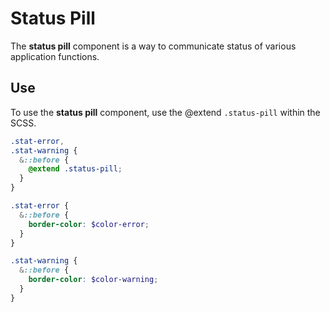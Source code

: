 
# Status Pill

The **status pill** component is a way to communicate status of various application functions.

## Use

To use the **status pill** component, use the @extend `.status-pill` within the SCSS.

```scss
.stat-error,
.stat-warning {
  &::before {
    @extend .status-pill;
  }
}

.stat-error {
  &::before {
    border-color: $color-error;
  }
}

.stat-warning {
  &::before {
    border-color: $color-warning;
  }
}
```
